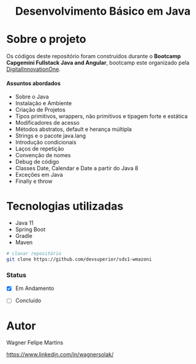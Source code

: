 <h1 align="center">Desenvolvimento Básico em Java</h1> 


# Sobre o projeto

Os códigos deste repositório foram construídos durante o **Bootcamp Capgemini Fullstack Java and Angular**, bootcamp este organizado pela [DigitalInnovationOne](https://digitalinnovation.one/sign-in "Site da DigitalInnovationOne").

#### Assuntos abordados
- Sobre o Java
- Instalação e Ambiente
- Criação de Projetos
- Tipos primitivos, wrappers, não primitivos e tipagem forte e estática
- Modificadores de acesso
- Métodos abstratos, default e herança múltipla
- Strings e o pacote java.lang
- Introdução condicionais
- Laços de repetição
- Convenção de nomes
- Debug de código
- Classes Date, Calendar e Date a partir do Java 8
- Exceções em Java
- Finally e throw



# Tecnologias utilizadas

- Java 11
- Spring Boot
- Gradle
- Maven


```bash
# clonar repositório
git clone https://github.com/devsuperior/sds1-wmazoni

```

### Status

- [x] Em Andamento
- [ ] Concluído


# Autor

Wagner Felipe Martins

https://www.linkedin.com/in/wagnersolak/
